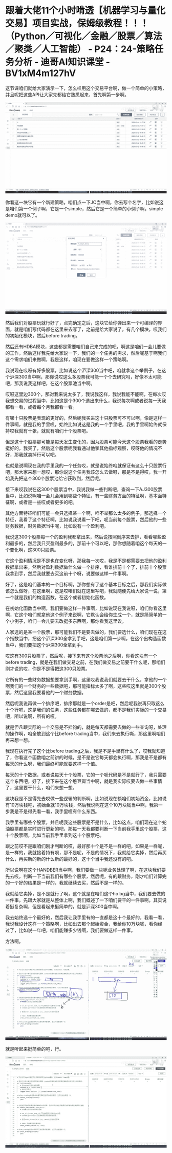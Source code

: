 # 跟着大佬11个小时啃透【机器学习与量化交易】项目实战，保姆级教程！！！（Python／可视化／金融／股票／算法／聚类／人工智能） - P24：24-策略任务分析 - 迪哥AI知识课堂 - BV1xM4m127hV

这节课咱们就给大家演示一下，怎么样用这个交易平台啊，做一个简单的小策略，并且呢把这些API让大家先都给它熟悉起来，首先啊第一步啊。



![](img/fa4125a0d15c823c4d90db33649b3665_1.png)

你看这一块它有一个新建策略，咱们点一下JC当中啊，你去写个名字，比如说这是咱们第一个例子啊，它是一个simple，然后它是一个简单的小例子啊，simple demo就可以了。



![](img/fa4125a0d15c823c4d90db33649b3665_3.png)

然后我们对股票玩就行好了，点完确定之后，这块它给你弹出来一个可编译的界面，就是咱们写代码都在这里来去写了，之前是给大家说了，有几个模块，哎我们的初始化模块，然后before trading。

然后还有HDBA模块，这些都是需要咱们自己来完成的吧，啊这是咱们一会儿要做的工作，然后这样我先给大家说一下，我们的一个任务的需求，然后呢基于啊我们这个需求咱们来做啊，我是这样，咱现在要做这样一个策略啊。

我说现在哎呀有好多股票，比如说这个沪深300当中吧，咱就拿这个举例子，在这个沪深300当中啊，那你说哎这么多股票我可能一个个去研究吗，好像不太可能吧，那我说我这样吧，在这个股票池当中啊。

哎呀这里边300个，那对我来说太多了，我说我这样，我说我能不能啊，在每次哎我想交易的过程当中，比如这是个300个选出来什么，我说每次啊或者说每一天我都看一看，或者每个月我都看一看。

有哪十只股票是表现的更好的，然后呢我买进这十只股票可不可以啊，像是这样一件事啊，就是我的手里哎，始终比如说这是我的一个手里吧，我的手里啊始终就保持哎我就有十张，就就有咱们十个股票吧。

但是这十个股票那可能是每天发生变化的，因为股票可能今天这个股票我看的走势挺好的，我买了，然后这个股票呢我看通过他爹其他指标观察，哎呀他的情况不好，那我就卖掉行可以吧。

也就是说啊现在我的手里我的一个任务哎，就是说始终咱就保证有这么十只股票行吧，那大家来想一想哎，那你说这个任务我该怎么去做呀，那是不是得哎，我一开始我先把这个300个股票池给它获取到，然后呢。

接下来哎我说在这300个股票当中，我说我做一些判断吧，查询一下AJ300股票当中，比如说啊咱一会儿会用到哪些个特征，有一些财务方面的特征啊，基本面特征啊，或者是一些哎或者更多的吧。

其他方面特征咱们可能一会只选择某一个啊，咱不举那么太多的例子，那选择一个特征，我看了这个特征啊，比如说我说看一下吧，呃当前每个股票，然后他的一些财务数据，财务数据当中呢，比如说有一个盈利吧。

我说这300个股票每一个的盈利我都拿出来，然后说按照倒序来去排，看看哪些盈利最多的，然后我只买盈利最多的，那前十个可以吧，那你想随着咱这个每天的一个变化啊，这300只股票。

它这个盈利情况是不是也在变化呀，那我每一次哎，我是不是都需要去把他的盈利数据拿出来，然后对盈利数据做什么做一个排序，看谁排前十个了，排前十个股票我拿到手，然后我就要去买这前十个呀，说要做这样一件事啊。

好了，这是咱们基本的一个目标啊，那你想有了这个基本目标之后，那我们实际做该怎么做呀，在这里啊，这是哎咱们就在这里写吧，我就随便先给大家说一说，第一个就是我们的构造函数，在这个或者初始化函数。

在初始化函数当中啊，我们要做这样一件事啊，比如说现在我说呀，咱们你看这里啊，它这个咱们就拿他这个例子来说啊，它默认会给你生成一个，就是简简单的一个小例子，咱们一会儿要去改挺多东西啊，那你看我这里诶。

人家选的是某一个股票，那可能我们不是要去做的，我们要选什么，咱们现在在这个指数当中，把这个沪深300全拿到手吧，这是咱们第一步啊，在这个出构造函数当中，我们要把这个沪深300全拿到手。

哎这有300只股票了，然后呢，接下来有这个股票池之后啊，你看这块有一个before trading，就是在我们做交易之前，在我们做交易之前要干什么呢，那咱们刚才说的哎，你是不是得把这300只股票。

它所有的一些财务数据想要拿到手啊，这里哎我说我们就要去干什么，拿他的一个啊我们的一个财务的一些数据吧，那可能指标太多了啊，这些哎这里就是300个股票，然后这里我要看他的一个财务数据。

然后呢我说再做一个排序吧，排序那就是一个order是吧，然后呢我说再只取这么十个行吧，这是我们的任务，这些任务都在哪去做的，都不是我们实际的一个交易吧，所以说啊，所有的哎。

就是但凡跟实际的一个交易是不挂钩的，就是每天都需要去做的一些查询呀，处理的操作啊，咱全放到这个比before trading当中，我们来去执行嘶，那这里啊咱们再来想一想。

我现在执行完了这个比before trading之后，我是不是手里有什么了，哎我就知道了，你看这个函数咱之前讲的时候，是不是说它每天都会执行啊，那我是不是都有每天的什么呀，我们最终可能就要这样一个值。

每天的十个数据，或者说每天十个股票，它的一个呃代码是不是就行了，我只需要这个东西吧，好了，接下来在这个憨豆瓣当中啊，就是我实际哎要去做一些事情了，这里要干什么，咱们来想一想。

这块我是不是得先去哎做一些逻辑的判断啊，比如说现在额咱们初始资金，比如说有10万块钱吧，初始金就10万块钱，然后我说呢在这个10万块钱当中啊，我第一步我是不是得先看一看，我手里哎有什么东西。

我手里有哪些个股票，并且呢我这些股票是不是什么，比如这点，咱们现在这个蛇油股票都是实时进行更新的吧，那每一天我都要判断一下当前我手里这个股票，这十个股票啊，比如当前我手里拿到这十个股票吧。

跟之前哎不是跟咱们刚才判断的哎，最好那十个是不是一样的吧，如果是一样呢，是一样的，我就接着持有呗，那不是呢，不是的情况下，我就给它卖掉，然后再买什么，再买新的新的什么新的最好的，这十个当中我还没有的吧。

所以说啊在这个HANDBER当中啊，我们要做一些呃业务处理了啊，在这块我们要先去哎，判断一下当前我们有哪些个股票，然后呢，有的跟财务，刚才咱们计算完的一个好的结果是一样的，我就继续去买，然后不是一样的。

我就给它卖掉，是不是就行了啊，这个就是在咱们这个ho bg当中，我们要去做的一件事，先跟大家就是从整体上啊，我们概述了一下咱们要干的一件事啊，其实说着挺复杂啊，但是看起来挺简单的，就是沪深300当中啊。

我去始终选十个最好的，然后我让我手里有的一直都是这十个最好的，我看一看，我说我设计这样一个策略啊，比如出去那个起始资金，我给你10万块钱，看你经过了，比如说一年吧，咱们能赚多少钱啊，我们要做这样一件事。

方法啊。

![](img/fa4125a0d15c823c4d90db33649b3665_5.png)

就是听起来挺简单的吧，行。

![](img/fa4125a0d15c823c4d90db33649b3665_7.png)